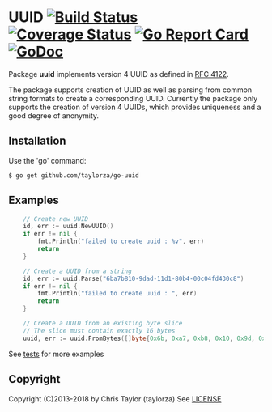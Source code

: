 # UUID [![Build Status](https://travis-ci.org/taylorza/go-uuid.svg?branch=master)](https://travis-ci.org/taylorza/go-uuid) [![Coverage Status](https://coveralls.io/repos/github/taylorza/go-uuid/badge.svg?branch=master)](https://coveralls.io/github/taylorza/go-uuid?branch=master) [![Go Report Card](https://goreportcard.com/badge/github.com/taylorza/go-uuid)](https://goreportcard.com/report/github.com/taylorza/go-uuid) [![GoDoc](http://img.shields.io/badge/go-documentation-blue.svg?style=flat-square)](http://godoc.org/github.com/taylorza/go-uuid) 



Package **uuid** implements version 4 UUID as defined in [RFC 4122](http://tools.ietf.org/html/rfc4122).

The package supports creation of UUID as well as parsing from common string formats to create a corresponding UUID. Currently the package only supports the creation of version 4 UUIDs, which provides uniqueness and a good degree of anonymity.

## Installation

Use the 'go' command:

    $ go get github.com/taylorza/go-uuid

## Examples

```go
    // Create new UUID
    id, err := uuid.NewUUID()
    if err != nil {
        fmt.Println("failed to create uuid : %v", err)
        return
    }

    // Create a UUID from a string
    id, err := uuid.Parse("6ba7b810-9dad-11d1-80b4-00c04fd430c8")
    if err != nil {
        fmt.Println("failed to create uuid : ", err)
        return
    }

    // Create a UUID from an existing byte slice
    // The slice must contain exactly 16 bytes
    uuid, err := uuid.FromBytes([]byte{0x6b, 0xa7, 0xb8, 0x10, 0x9d, 0xad, 0x11, 0xd1, 0x80, 0xb4, 0x00, 0xc0, 0x4f, 0xd4, 0x30, 0xc8})
```

See [tests](https://github.com/taylorza/go-uuid/blob/master/uuid_test.go) for more examples

## Copyright

Copyright (C)2013-2018 by Chris Taylor (taylorza)
See [LICENSE](https://github.com/taylorza/go-uuid/blob/master/LICENSE)
